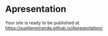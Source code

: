 # Apresentation
 Your site is ready to be published at [https://suellenmiranda.github.io/Apresentation/
](https://suellenmiranda.github.io/Apresentation/)
